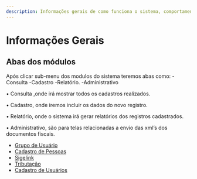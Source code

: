 ```yaml
---
description: Informações gerais de como funciona o sistema, comportamentos padrões
---
```


# Informações Gerais

## Abas dos módulos <a href="#abas-dos-modulos" id="abas-dos-modulos"></a>

Após clicar sub-menu dos modulos do sistema teremos abas como: -Consulta -Cadastro -Relatório. -Administrativo

• Consulta ,onde irá mostrar todos os cadastros realizados.

• Cadastro, onde iremos incluir os dados do novo registro.

• Relatório, onde o sistema irá gerar relatórios dos registros cadastrados.

• Administrativo, são para telas relacionadas a envio das xml’s dos documentos fiscais.

* [Grupo de Usuário](modulos-gerais/grupo-de-usuario.md)
* [Cadastro de Pessoas](modulos-gerais/cadastro-de-pessoas.md)
* [Sigelink](modulos-gerais/or-sigeflex.md)
* [Tributação](sigeflex-dfe/or-sigeflex-1.md)
* [Cadastro de Usuários](modulos-gerais/cadastro-de-usuarios.md)
